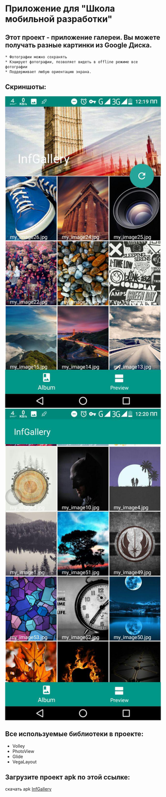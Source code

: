 # **Приложение для "Школа мобильной разработки"**

## Этот проект - приложение галереи. Вы можете получать разные картинки из Google Диска.

	* Фотографии можно сохранять
	* Кэширует фотографии, позволяет видеть в offline режиме все фотографии
 	* Поддерживает любую ориентацию экрана.

## Скриншоты: 
![alt text](https://github.com/Khushnidjon/InfGallery_Yandex/blob/master/photo_2018-05-06_15-09-28.jpg)  ![alt text](https://github.com/Khushnidjon/InfGallery_Yandex/blob/master/photo_2018-05-06_15-09-23.jpg)



## Все используемые библиотеки в проекте:
  * Volley
  * PhotoView
  * Glide
  * VegaLayout	

## Загрузите проект apk по этой ссылке:
скачать apk [InfGallery](https://doc-00-0c-docs.googleusercontent.com/docs/securesc/mrloreuvmojdl2eri6hkae3ajm9c89ll/nii2bo3pnuvg2ppvvkv9ir9k2212fm37/1525593600000/11482773730601844163/15069332232112323495/1J1duAstlx6TTIQHgGj1Ryam51VV-7h5m?e=download)